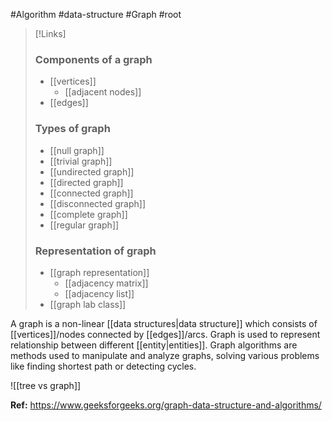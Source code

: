 #Algorithm #data-structure #Graph #root 

>[!Links]
>### Components of a graph
>- [[vertices]]
>	- [[adjacent nodes]]
>- [[edges]]
> ### Types of graph
>- [[null graph]]
>- [[trivial graph]]
>- [[undirected graph]]
>- [[directed graph]]
>- [[connected graph]]
>- [[disconnected graph]]
>- [[complete graph]]
>- [[regular graph]]
>### Representation of graph
>- [[graph representation]]
>	- [[adjacency matrix]]
>	- [[adjacency list]]
>- [[graph lab class]]
>

A graph is a non-linear [[data structures|data structure]] which consists of [[vertices]]/nodes connected by [[edges]]/arcs. Graph is used to represent relationship between different [[entity|entities]]. 
Graph algorithms are methods used to manipulate and analyze graphs, solving various problems like finding shortest path or detecting cycles.

![[tree vs graph]]

**Ref:**  https://www.geeksforgeeks.org/graph-data-structure-and-algorithms/